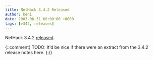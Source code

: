 ```yaml
---
title: NetHack 3.4.2 Released
author: keni
date: 2003-08-31 00:00:00 +0000
tags: [v342, releases]
---
```

NetHack 3.4.2 [released][version-342].

{::comment}
TODO: It'd be nice if there were an extract from the 3.4.2 release notes here.
{:/}

[version-342]: #TODO
